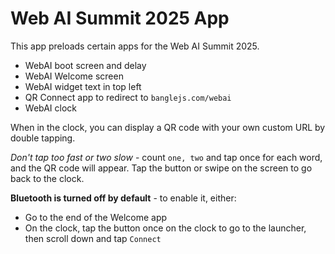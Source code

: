 Web AI Summit 2025 App
=======================

This app preloads certain apps for the Web AI Summit 2025.

* WebAI boot screen and delay
* WebAI Welcome screen
* WebAI widget text in top left
* QR Connect app to redirect to `banglejs.com/webai`
* WebAI clock

When in the clock, you can display a QR code with your own custom URL by double tapping.

*Don't tap too fast or two slow* - count `one, two` and tap once for each word, and the QR code will appear. Tap the button or swipe on the screen to go back to the clock.

**Bluetooth is turned off by default** - to enable it, either:

* Go to the end of the Welcome app
* On the clock, tap the button once on the clock to go to the launcher, then scroll down and tap `Connect`